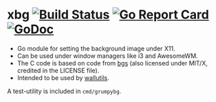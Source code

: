 # xbg [![Build Status](https://travis-ci.com/xyproto/xbg.svg?branch=master)](https://travis-ci.com/xyproto/xbg) [![Go Report Card](https://goreportcard.com/badge/github.com/xyproto/xbg)](https://goreportcard.com/report/github.com/xyproto/xbg) [![GoDoc](https://godoc.org/github.com/xyproto/xbg?status.svg)](https://godoc.org/github.com/xyproto/xbg)

* Go module for setting the background image under X11.
* Can be used under window managers like i3 and AwesomeWM.
* The C code is based on code from [bgs](https://github.com/Gottox/bgs) (also licensed under MIT/X, credited in the LICENSE file).
* Intended to be used by [wallutils](https://github.com/xyproto/wallutils).

A test-utility is included in `cmd/grumpybg`.

